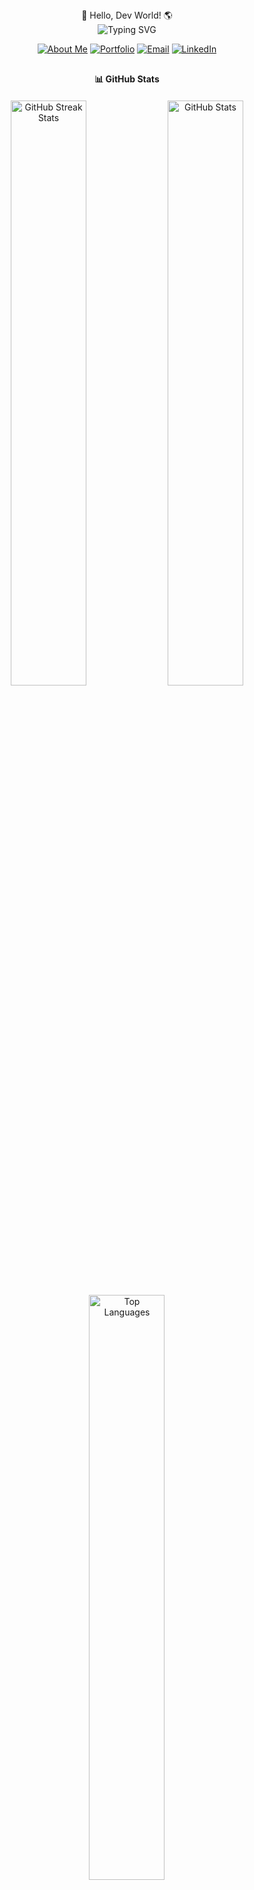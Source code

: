<div align="center">👋 Hello, Dev World! 🌎</div>
<div align="center">
  <img src="https://readme-typing-svg.herokuapp.com?font=Fira+Code&weight=600&size=30&duration=3000&pause=1000&color=38C2FF&center=true&vCenter=true&random=false&width=600&height=100&lines=Methmin+Pulsara;Software+Developer;Full-Stack+Engineer;Always+Learning+%F0%9F%92%A1" alt="Typing SVG" />
</div>
<p align="center">
  <a href="#"><img src="https://img.shields.io/badge/About_Me-546A7B?style=for-the-badge" alt="About Me"/></a>
  <a href="#"><img src="https://img.shields.io/badge/Portfolio-FF4D5B?style=for-the-badge" alt="Portfolio"/></a>
  <a href="mailto:methminpulsara10@gmail.com"><img src="https://img.shields.io/badge/Email-D14836?style=for-the-badge&logo=gmail&logoColor=white" alt="Email"/></a>
  <a href="https://www.linkedin.com/in/methmin-pulsara/"><img src="https://img.shields.io/badge/LinkedIn-0077B5?style=for-the-badge&logo=linkedin&logoColor=white" alt="LinkedIn"/></a>
</p>
<div align="center" style="margin-top: 30px; margin-bottom: 20px; font-weight: 700;">📊 GitHub Stats</div>
<div align="center">
  <img src="https://github-readme-streak-stats.herokuapp.com?user=Methminpulsara&theme=tokyonight&hide_border=true" alt="GitHub Streak Stats" width="49%" />
  <img src="https://github-readme-stats-sigma-five.vercel.app/api?username=Methminpulsara&show_icons=true&theme=tokyonight&hide_border=true&count_private=true" alt="GitHub Stats" width="49%" />
</div>
<div align="center">
  <img src="https://github-readme-stats-sigma-five.vercel.app/api/top-langs/?username=Methminpulsara&theme=tokyonight&hide_border=true&layout=compact" alt="Top Languages" width="49%" />
</div>
<div align="center" style="margin-top: 70px; margin-bottom: 50px; font-weight: 700;">💻 Tech Stack</div>
<div align="center">
  <img src="https://skillicons.dev/icons?i=java" height="40" alt="java logo" width="55" />
  <img src="https://skillicons.dev/icons?i=js" height="40" alt="javascript logo" width="55" />
  <img src="https://skillicons.dev/icons?i=ts" height="40" alt="typescript logo" width="55" />
  <img src="https://skillicons.dev/icons?i=html" height="40" alt="html5 logo" width="55" />
  <img src="https://skillicons.dev/icons?i=css" height="40" alt="css3 logo" width="55" />
   <img src="https://skillicons.dev/icons?i=spring" height="40" alt="spring logo"  width="55" />
    <img src="https://skillicons.dev/icons?i=react" height="40" alt="react logo" width="55" />

  <br/>

You said:





<img src="https://skillicons.dev/icons?i=angular" height="40" alt="angular logo" width="55" /> <img src="https://skillicons.dev/icons?i=bootstrap" height="40" alt="bootstrap logo" width="55" /> <img src="https://skillicons.dev/icons?i=tailwind" height="40" alt="tailwindcss logo" width="55" /> <img src="https://skillicons.dev/icons?i=git" height="40" alt="git logo" width="55" /> <img src="https://skillicons.dev/icons?i=github" height="40" alt="github logo" width="55" /> <img src="https://skillicons.dev/icons?i=figma" height="40" alt="figma logo" width="55" /> <img src="https://skillicons.dev/icons?i=daisyui" height="40" alt="daisyui logo" width="55" /> <img src="https://skillicons.dev/icons?i=bootstrap" height="40" alt="express logo" width="55" />
  

</div>
<div align="center" style="margin-top:50px; margin-bottom: 50px; font-weight: 700;">🌱 Currently Learning</div>
<div align="center">
  <img src="https://skillicons.dev/icons?i=python" height="40" alt="docker logo" width="55" />
  <img src="https://skillicons.dev/icons?i=aws" height="40" alt="aws logo" width="55" />
    <img src="https://skillicons.dev/icons?i=nodejs" height="40" alt="nodejs logo"  width="55" />
        <img src="https://skillicons.dev/icons?i=electronjs" height="40" alt=""  width="55" />

  
</div>

<div align="center">
  <!-- Remove the GitHub stats cards and replace with custom project cards -->
  



<div align="center" style="margin-top: 15px; margin-bottom: 15px;">⭐️ From <a href="https://github.com/Methminpulsara">Methmin</a></div>
